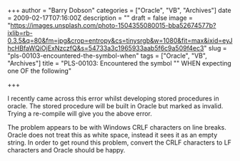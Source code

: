 +++
author = "Barry Dobson"
categories = ["Oracle", "VB", "Archives"]
date = 2009-02-17T07:16:00Z
description = ""
draft = false
image = "https://images.unsplash.com/photo-1504355080015-bba52674577b?ixlib=rb-0.3.5&q=80&fm=jpg&crop=entropy&cs=tinysrgb&w=1080&fit=max&ixid=eyJhcHBfaWQiOjExNzczfQ&s=54733a3c1965933aab5f6c9a509f4ec3"
slug = "pls-00103-encountered-the-symbol-when"
tags = ["Oracle", "VB", "Archives"]
title = "PLS-00103: Encountered the symbol \"\" WHEN expecting one OF the following"

+++

I recently came across this error whilst developing stored procedures in oracle. The stored procedure will be built in Oracle but marked as invalid. Trying a re-compile will give you the above error.

The problem appears to be with Windows CRLF characters on line breaks. Oracle does not treat this as white space, instead it sees it as an empty string. In order to get round this problem, convert the CRLF characters to LF characters and Oracle should be happy.

